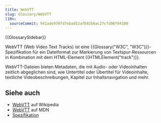 ```yaml
---
title: WebVTT
slug: Glossary/WebVTT
l10n:
  sourceCommit: 941ade970fd7ebad52af692b6ac27cfd96f94100
---
```


{{GlossarySidebar}}

WebVTT (Web Video Text Tracks) ist eine {{Glossary("W3C", "W3C")}}-Spezifikation für ein Dateiformat zur Markierung von Textspur-Ressourcen in Kombination mit dem HTML-Element {{HTMLElement("track")}}.

WebVTT-Dateien bieten Metadaten, die mit Audio- oder Videoinhalten zeitlich abgeglichen sind, wie Untertitel oder Übertitel für Videoinhalte, textliche Videobeschreibungen, Kapitel zur Inhaltsnavigation und mehr.

## Siehe auch

- [WebVTT](https://en.wikipedia.org/wiki/WebVTT) auf Wikipedia
- [WebVTT](/de/docs/Web/API/WebVTT_API) auf MDN
- [Spezifikation](https://w3c.github.io/webvtt/)
